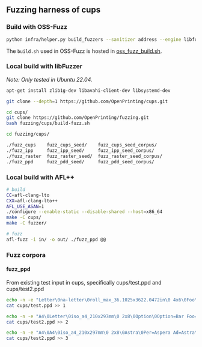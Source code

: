 ## Fuzzing harness of cups

### Build with OSS-Fuzz

```bash
python infra/helper.py build_fuzzers --sanitizer address --engine libfuzzer --architecture x86_64 cups
```

The `build.sh` used in OSS-Fuzz is hosted in [oss_fuzz_build.sh](./oss_fuzz_build.sh).

### Local build with libFuzzer

_Note: Only tested in Ubuntu 22.04._

```bash
apt-get install zlib1g-dev libavahi-client-dev libsystemd-dev

git clone --depth=1 https://github.com/OpenPrinting/cups.git

cd cups/
git clone https://github.com/OpenPrinting/fuzzing.git
bash fuzzing/cups/build-fuzz.sh

cd fuzzing/cups/

./fuzz_cups    fuzz_cups_seed/    fuzz_cups_seed_corpus/
./fuzz_ipp     fuzz_ipp_seed/     fuzz_ipp_seed_corpus/
./fuzz_raster  fuzz_raster_seed/  fuzz_raster_seed_corpus/
./fuzz_ppd     fuzz_pdd_seed/     fuzz_pdd_seed_corpus/
```

### Local build with AFL++

```bash
# build
CC=afl-clang-lto
CXX=afl-clang-lto++
AFL_USE_ASAN=1
./configure --enable-static --disable-shared --host=x86_64
make -C cups/
make -C fuzzer/

# fuzz
afl-fuzz -i in/ -o out/ ./fuzz_ppd @@
```

### Fuzz corpora

#### fuzz_ppd

From existing test input in cups, specifically cups/test.ppd and cups/test2.ppd

```bash
echo -n -e "Letter\0na-letter\0roll_max_36.1025x3622.0472in\0 4x6\0Foo\0foo=buz option=option Foo=Buz tag=fooz\0datanum1920\0datanum1080\0" > 1
cat cups/test.ppd >> 1

echo -n -e "A4\0Letter\0iso_a4_210x297mm\0 2x8\0Option\0Option=Bar Foo=Buz AL=666 Astra=Aspera\0datanum1337\0datanum4242\0 " > 2
cat cups/test2.ppd >> 2

echo -n -e "A4\0A4\0iso_a4_210x297mm\0 2x8\0Astra\0Per=Aspera Ad=Astra\0datanum2048\0datanum2048\0 " > 3
cat cups/test2.ppd >> 3
```


